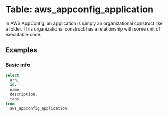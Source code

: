 # Table: aws_appconfig_application

In AWS AppConfig, an application is simply an organizational construct like a folder. This organizational construct has a relationship with some unit of executable code.

## Examples

### Basic info

```sql
select
  arn,
  id,
  name,
  description,
  tags
from
  aws_appconfig_application;
```